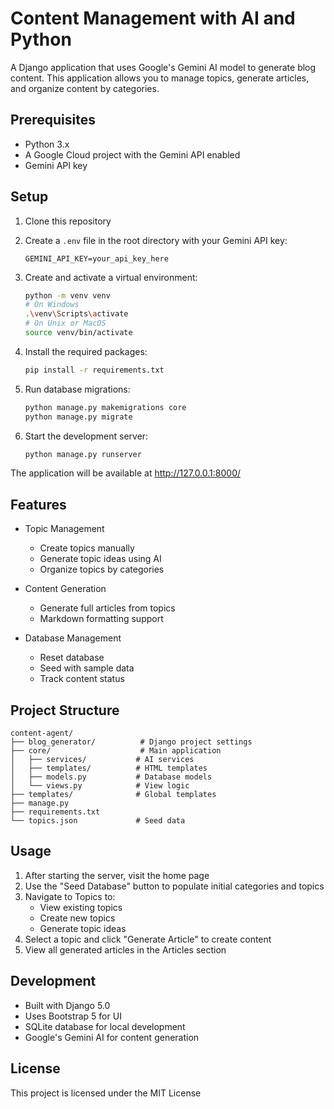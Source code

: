 # Content Management with AI and Python

A Django application that uses Google's Gemini AI model to generate blog content. This application allows you to manage topics, generate articles, and organize content by categories.

## Prerequisites

- Python 3.x
- A Google Cloud project with the Gemini API enabled
- Gemini API key

## Setup

1. Clone this repository

2. Create a `.env` file in the root directory with your Gemini API key:
   ```
   GEMINI_API_KEY=your_api_key_here
   ```

3. Create and activate a virtual environment:
   ```bash
   python -m venv venv
   # On Windows
   .\venv\Scripts\activate
   # On Unix or MacOS
   source venv/bin/activate
   ```

4. Install the required packages:
   ```bash
   pip install -r requirements.txt
   ```

5. Run database migrations:
   ```bash
   python manage.py makemigrations core
   python manage.py migrate
   ```

6. Start the development server:
   ```bash
   python manage.py runserver
   ```

The application will be available at http://127.0.0.1:8000/

## Features

- Topic Management
  - Create topics manually
  - Generate topic ideas using AI
  - Organize topics by categories

- Content Generation
  - Generate full articles from topics
  - Markdown formatting support

- Database Management
  - Reset database
  - Seed with sample data
  - Track content status

## Project Structure

```
content-agent/
├── blog_generator/          # Django project settings
├── core/                    # Main application
│   ├── services/           # AI services
│   ├── templates/          # HTML templates
│   ├── models.py           # Database models
│   └── views.py            # View logic
├── templates/              # Global templates
├── manage.py
├── requirements.txt
└── topics.json             # Seed data
```

## Usage

1. After starting the server, visit the home page
2. Use the "Seed Database" button to populate initial categories and topics
3. Navigate to Topics to:
   - View existing topics
   - Create new topics
   - Generate topic ideas
4. Select a topic and click "Generate Article" to create content
5. View all generated articles in the Articles section

## Development

- Built with Django 5.0
- Uses Bootstrap 5 for UI
- SQLite database for local development
- Google's Gemini AI for content generation

## License

This project is licensed under the MIT License

